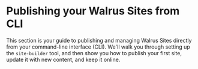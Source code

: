# Publishing your Walrus Sites from CLI

This section is your guide to publishing and managing Walrus Sites directly from your command-line interface (CLI). We'll walk you through setting up the `site-builder` tool, and then show you how to publish your first site, update it with new content, and keep it online.

